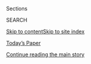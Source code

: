 <div id="app">

<div>

<div class="NYTAppHideMasthead css-1r6wvpq e1suatyy0">

<div class="section css-ui9rw0 e1suatyy2">

<div class="css-eph4ug er09x8g0">

<div class="css-6n7j50">

</div>

<span class="css-1dv1kvn">Sections</span>

<div class="css-10488qs">

<span class="css-1dv1kvn">SEARCH</span>

</div>

[Skip to content](#site-content)[Skip to site
index](#site-index)

</div>

<div class="css-10698na e1huz5gh0">

</div>

</div>

<div id="masthead-bar-one" class="section hasLinks css-15hmgas e1csuq9d3">

<div class="css-uqyvli e1csuq9d0">

</div>

<div class="css-1uqjmks e1csuq9d1">

</div>

<div class="css-9e9ivx">

[](https://myaccount.nytimes3xbfgragh.onion/auth/login?response_type=cookie&client_id=vi)

</div>

<div class="css-1bvtpon e1csuq9d2">

[Today’s Paper](https://www.nytimes3xbfgragh.onion/section/todayspaper)

</div>

</div>

</div>

</div>

<div data-aria-hidden="false">

<div id="site-content" data-role="main">

<div id="top-wrapper" class="css-15p45cc eaca97t0" type="top">

<div id="top-slug" class="css-19x0jxb eaca97t1" hidden="">

Advertisement

</div>

[Continue reading the main
story](#after-top)

<div class="ad top-wrapper" style="text-align:center;height:100%;display:block;min-height:90px">

<div id="top" class="place-ad" data-position="top" data-size-key="top">

</div>

</div>

<div id="after-top">

</div>

</div>

<div id="byline" class="section css-15h4p1b e9abtgs0">

<div class="css-1j21atc e1svk9qx1">

<div class="css-nfcc9b e1svk9qx3">

<div class="css-vl9dhg e1svk9qx5">

<div class="css-1nrhkj6 e1svk9qx6">

# Nicholas Bogel-Burroughs

</div>

## <span></span>

Nicholas Bogel-Burroughs reports on national news for The New York
Times. He is from upstate New York and previously reported in Baltimore,
Albany, and Isla Vista, Calif.

</div>

</div>

</div>

<div>

<div id="mid1-wrapper" class="css-1mn4oms eaca97t0" type="rank">

<div id="mid1-slug" class="css-1tag3rd eaca97t1">

Advertisement

</div>

[Continue reading the main
story](#after-mid1)

<div id="mid1" class="ad mid1-wrapper" style="text-align:center;height:100%;display:block">

</div>

<div id="after-mid1">

</div>

</div>

</div>

<div class="css-185go5a e1o5byef0">

<div class="css-15cbhtu">

  - [Latest](#stream-panel)
  - <span class="css-6n7j50">Search</span>
    <div class="control">
    <div class="label-container css-1dv1kvn">
    Search
    </div>
    <div class="css-wm4t3d">
    **<span id="clear-search-input" class="css-1dv1kvn">Clear this text
    input</span>
    </div>
    </div>
    <span class="css-1iovbfw"></span>

<div id="stream-panel" class="section css-8msx5b e1jz0cab1">

<div class="css-13mho3u">

1.  
    
    <div class="css-1cp3ece">
    
    <div class="css-1l4spti">
    
    [](/2020/09/07/us/jacob-blake-video-statement.html)
    
    <div class="css-79elbk">
    
    ![](https://static01.graylady3jvrrxbe.onion/images/2020/09/06/us/06blake-promo/06blake-promo-thumbWide.jpg?quality=75&auto=webp&disable=upscale)
    
    </div>
    
    ## Jacob Blake, Rare Survivor at Center of Police Protests, Starts Telling His Own Story
    
    In a video recorded from his hospital bed, Mr. Blake, who was shot
    by the police, says, “It hurts to breathe; it hurts to sleep.”
    
    <div class="css-1nqbnmb ea5icrr0">
    
    By <span class="css-1n7hynb">Nicholas
    Bogel-Burroughs</span>
    
    </div>
    
    </div>
    
    <div class="css-1lc2l26 e1xfvim33">
    
    </div>
    
    </div>

2.  
    
    <div class="css-1cp3ece">
    
    <div class="css-1l4spti">
    
    [](/2020/09/04/us/after-6-murder-trials-and-nearly-24-years-charges-dropped-against-curtis-flowers.html)
    
    <div class="css-79elbk">
    
    ![](https://static01.graylady3jvrrxbe.onion/images/2020/09/04/us/04flowers/merlin_166056609_25d917cd-0a0a-4b33-9958-150ae20d711d-thumbWide.jpg?quality=75&auto=webp&disable=upscale)
    
    </div>
    
    ## After 6 Murder Trials and Nearly 24 Years, Charges Dropped Against Curtis Flowers
    
    Mr. Flowers had faced the possibility of a seventh trial in the
    quadruple-murder case from Mississippi.
    
    <div class="css-1nqbnmb ea5icrr0">
    
    By <span class="css-1n7hynb">Nicholas
    Bogel-Burroughs</span>
    
    </div>
    
    </div>
    
    <div class="css-1lc2l26 e1xfvim33">
    
    </div>
    
    </div>

3.  
    
    <div class="css-1cp3ece">
    
    <div class="css-1l4spti">
    
    [](/2020/09/04/us/elections/biden-says-win-or-lose-im-going-to-go-down-fighting-for-racial-equality.html)
    
    <div class="css-79elbk">
    
    ![](https://static01.graylady3jvrrxbe.onion/images/2020/09/03/us/politics/03elections-briefing-ledeitem2/merlin_176541069_ecc21be6-8d72-48e6-a74f-cd1430b7b577-thumbWide.jpg?quality=75&auto=webp&disable=upscale)
    
    </div>
    
    ## Biden says, ‘win or lose, I’m going to go down fighting’ for racial equality.
    
    Two days after President Trump traveled to Wisconsin to focus
    attention on violence and disorder, Joe Biden sought to strike a
    drastically different tone, repudiating the president’s divisive
    approach to matters of racial injustice.
    
    <div class="css-1nqbnmb ea5icrr0">
    
    By <span class="css-1n7hynb">Nicholas Bogel-Burroughs
    <span>and</span> Katie
    Glueck</span>
    
    </div>
    
    </div>
    
    <div class="css-1lc2l26 e1xfvim33">
    
    </div>
    
    </div>

4.  
    
    <div class="css-1cp3ece">
    
    <div class="css-1l4spti">
    
    [](/2020/09/03/us/politics/joe-biden-kenosha.html)
    
    <div class="css-79elbk">
    
    ![](https://static01.graylady3jvrrxbe.onion/images/2020/09/03/us/politics/03biden-kenosha1/03biden-kenosha1-thumbWide.jpg?quality=75&auto=webp&disable=upscale)
    
    </div>
    
    ## Biden, in Kenosha, Makes Case for Healing and Unity, Not Division
    
    Two days after President Trump traveled to Wisconsin to focus
    attention on violence and disorder, Joe Biden sought to strike a
    drastically different tone, repudiating the president’s divisive
    approach to matters of racial injustice.
    
    <div class="css-1nqbnmb ea5icrr0">
    
    By <span class="css-1n7hynb">Nicholas Bogel-Burroughs
    <span>and</span> Katie
    Glueck</span>
    
    </div>
    
    </div>
    
    <div class="css-1lc2l26 e1xfvim33">
    
    </div>
    
    </div>

5.  
    
    <div class="css-1cp3ece">
    
    <div class="css-1l4spti">
    
    [](/live/2020/09/03/us/trump-vs-biden/from-their-porches-kenosha-neighbors-have-ringside-seats-for-bidens-visit)
    
    <div class="css-79elbk">
    
    ![](https://static01.graylady3jvrrxbe.onion/images/2020/09/03/us/politics/03elections-briefing-kenosha1-03-14-48/merlin_176535843_4c78d9b7-f3cb-4532-881b-8e22a59e8c4e-thumbWide.jpg?quality=75&auto=webp&disable=upscale)
    
    </div>
    
    ## From their porches, Kenosha neighbors have ringside seats for Biden’s visit.
    
    This was featured in live coverage.
    
    <div class="css-1nqbnmb ea5icrr0">
    
    By <span class="css-1n7hynb">Nicholas
    Bogel-Burroughs</span>
    
    </div>
    
    </div>
    
    <div class="css-1lc2l26 e1xfvim33">
    
    </div>
    
    </div>

6.  
    
    <div class="css-1cp3ece">
    
    <div class="css-1l4spti">
    
    [](/live/2020/09/01/us/trump-vs-biden/trump-is-greeted-by-protesters-and-supporters-as-he-visits-wisconsin)
    
    <div class="css-79elbk">
    
    ![](https://static01.graylady3jvrrxbe.onion/images/2020/09/01/us/politics/01elections-briefing-arriveskenosha/merlin_176462835_56cea218-ff2a-4454-9af2-c2d8e28865f9-thumbWide.jpg?quality=75&auto=webp&disable=upscale)
    
    </div>
    
    ## Trump is greeted by protesters and supporters as he visits Wisconsin.
    
    This was featured in live coverage.
    
    <div class="css-1nqbnmb ea5icrr0">
    
    By <span class="css-1n7hynb">Julie Bosman, Michael Cooper
    <span>and</span> Nicholas
    Bogel-Burroughs</span>
    
    </div>
    
    </div>
    
    <div class="css-1lc2l26 e1xfvim33">
    
    </div>
    
    </div>

7.  
    
    <div class="css-1cp3ece">
    
    <div class="css-1l4spti">
    
    [](/2020/08/31/us/fires-california-monk-tad-jones-last-chance-santa-cruz.html)
    
    <div class="css-79elbk">
    
    ![](https://static01.graylady3jvrrxbe.onion/images/2020/09/02/us/02fires-monk2/27fires-monk05-thumbWide.jpg?quality=75&auto=webp&disable=upscale)
    
    </div>
    
    ## A Vow of Silence, a Cabin in the Woods, a Terrible Wildfire
    
    If anyone could outsmart a wildfire, it would seem to be Tad Jones,
    who lived for decades in a California forest, more a friend of
    nature than of man.
    
    <div class="css-1nqbnmb ea5icrr0">
    
    By <span class="css-1n7hynb">Thomas Fuller <span>and</span> Nicholas
    Bogel-Burroughs</span>
    
    </div>
    
    </div>
    
    <div class="css-1lc2l26 e1xfvim33">
    
    </div>
    
    </div>

8.  
    
    <div class="css-1cp3ece">
    
    <div class="css-1l4spti">
    
    [](/2020/08/29/us/louisiana-lake-charles-trump-power-generators.html)
    
    <div class="css-79elbk">
    
    ![](https://static01.graylady3jvrrxbe.onion/images/2020/08/29/lens/29louisiana-p/29louisiana-p-thumbWide.jpg?quality=75&auto=webp&disable=upscale)
    
    </div>
    
    ## Trump Visits Storm-Ravaged Lake Charles, a Louisiana City Still Without Power
    
    President Trump met with state and local officials in Louisiana and
    Texas after Hurricane Laura devastated the region. Many people still
    have no electricity or running water.
    
    <div class="css-1nqbnmb ea5icrr0">
    
    By <span class="css-1n7hynb">Will Wright, Rick Rojas
    <span>and</span> Nicholas
    Bogel-Burroughs</span>
    
    </div>
    
    </div>
    
    <div class="css-1lc2l26 e1xfvim33">
    
    </div>
    
    </div>

9.  
    
    <div class="css-1cp3ece">
    
    <div class="css-1l4spti">
    
    [](/2020/08/23/us/dry-thunderstorms-california-fires.html)
    
    <div class="css-79elbk">
    
    ![](https://static01.graylady3jvrrxbe.onion/images/2020/08/23/us/23fires-storms/merlin_176032545_d55605a1-ae2d-4eb4-b83d-e608c9b5c625-thumbWide.jpg?quality=75&auto=webp&disable=upscale)
    
    </div>
    
    ## Dry Thunderstorms Could Accelerate the California Wildfires
    
    Lightning, erratic winds and no rain would make it even tougher for
    firefighters to battle some of the largest blazes in state history.
    
    <div class="css-1nqbnmb ea5icrr0">
    
    By <span class="css-1n7hynb">Giulia McDonnell Nieto del
    Rio</span>
    
    </div>
    
    </div>
    
    <div class="css-1lc2l26 e1xfvim33">
    
    </div>
    
    </div>

10. 
    
    <div class="css-1cp3ece">
    
    <div class="css-1l4spti">
    
    [](/2020/08/22/us/california-wildfires-prisoners.html)
    
    <div class="css-79elbk">
    
    ![](https://static01.graylady3jvrrxbe.onion/images/2020/09/22/us/22fire-prisoners02alt/22fire-prisoners02alt-thumbWide.jpg?quality=75&auto=webp&disable=upscale)
    
    </div>
    
    ## Coronavirus Limits California’s Efforts to Fight Fires With Prison Labor
    
    Early releases of prisoners to protect them from the virus have
    depleted the ranks of an inmate firefighting program that some say
    should be abolished anyway.
    
    <div class="css-1nqbnmb ea5icrr0">
    
    By <span class="css-1n7hynb">Thomas Fuller</span>
    
    </div>
    
    </div>
    
    <div class="css-1lc2l26 e1xfvim33">
    
    </div>
    
    </div>

<div class="css-13mho3u">

<div class="css-1t62hi8">

<div class="css-1stvaey">

Show
More

<div>

<div style="border:0;clip:rect(0 0 0 0);height:1px;margin:-1px;overflow:hidden;white-space:nowrap;padding:0;width:1px;position:absolute" data-role="log" data-aria-live="assertive">

</div>

<div style="border:0;clip:rect(0 0 0 0);height:1px;margin:-1px;overflow:hidden;white-space:nowrap;padding:0;width:1px;position:absolute" data-role="log" data-aria-live="assertive">

</div>

<div style="border:0;clip:rect(0 0 0 0);height:1px;margin:-1px;overflow:hidden;white-space:nowrap;padding:0;width:1px;position:absolute" data-role="log" data-aria-live="polite">

</div>

<div style="border:0;clip:rect(0 0 0 0);height:1px;margin:-1px;overflow:hidden;white-space:nowrap;padding:0;width:1px;position:absolute" data-role="log" data-aria-live="polite">

</div>

</div>

</div>

</div>

</div>

</div>

<div class="css-g6hk37 supplemental">

<div id="mid2-wrapper" class="css-10wkyv7 eaca97t0" type="lede">

<div id="mid2-slug" class="css-1tag3rd eaca97t1">

Advertisement

</div>

[Continue reading the main
story](#after-mid2)

<div id="mid2" class="ad mid2-wrapper" style="text-align:center;height:100%;display:block;min-height:250px">

</div>

<div id="after-mid2">

</div>

</div>

## Follow Elsewhere

<div class="module-body">

  - [**<span data-aria-hidden="true">nickatnews</span><span class="css-1dv1kvn">twitter
    page for nickatnews</span>](https://twitter.com/nickatnews)

</div>

</div>

</div>

</div>

</div>

</div>

</div>

## Site Index

<div>

</div>

## Site Information Navigation

  - [© <span>2020</span> <span>The New York Times
    Company</span>](https://help.nytimes3xbfgragh.onion/hc/en-us/articles/115014792127-Copyright-notice)

<!-- end list -->

  - [NYTCo](https://www.nytco.com/)
  - [Contact
    Us](https://help.nytimes3xbfgragh.onion/hc/en-us/articles/115015385887-Contact-Us)
  - [Work with us](https://www.nytco.com/careers/)
  - [Advertise](https://nytmediakit.com/)
  - [T Brand Studio](http://www.tbrandstudio.com/)
  - [Your Ad
    Choices](https://www.nytimes3xbfgragh.onion/privacy/cookie-policy#how-do-i-manage-trackers)
  - [Privacy](https://www.nytimes3xbfgragh.onion/privacy)
  - [Terms of
    Service](https://help.nytimes3xbfgragh.onion/hc/en-us/articles/115014893428-Terms-of-service)
  - [Terms of
    Sale](https://help.nytimes3xbfgragh.onion/hc/en-us/articles/115014893968-Terms-of-sale)
  - [Site
    Map](https://spiderbites.nytimes3xbfgragh.onion)
  - [Help](https://help.nytimes3xbfgragh.onion/hc/en-us)
  - [Subscriptions](https://www.nytimes3xbfgragh.onion/subscription?campaignId=37WXW)

</div>

</div>
